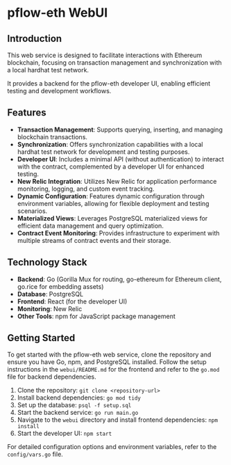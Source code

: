 # pflow-eth WebUI

## Introduction

This web service is designed to facilitate interactions with Ethereum blockchain,
focusing on transaction management and synchronization with a local hardhat test network.

It provides a backend for the pflow-eth developer UI, enabling efficient testing and development workflows.

## Features

- **Transaction Management**: Supports querying, inserting, and managing blockchain transactions.
- **Synchronization**: Offers synchronization capabilities with a local hardhat test network for development and testing
  purposes.
- **Developer UI**: Includes a minimal API (without authentication) to interact with the contract, complemented by a
  developer UI for enhanced testing.
- **New Relic Integration**: Utilizes New Relic for application performance monitoring, logging, and custom event
  tracking.
- **Dynamic Configuration**: Features dynamic configuration through environment variables, allowing for flexible
  deployment and testing scenarios.
- **Materialized Views**: Leverages PostgreSQL materialized views for efficient data management and query optimization.
- **Contract Event Monitoring**: Provides infrastructure to experiment with multiple streams of contract events and
  their storage.

## Technology Stack

- **Backend**: Go (Gorilla Mux for routing, go-ethereum for Ethereum client, go.rice for embedding assets)
- **Database**: PostgreSQL
- **Frontend**: React (for the developer UI)
- **Monitoring**: New Relic
- **Other Tools**: npm for JavaScript package management

## Getting Started

To get started with the pflow-eth web service, clone the repository and ensure you have Go, npm, and PostgreSQL
installed. Follow the setup instructions in the `webui/README.md` for the frontend and refer to the `go.mod` file for
backend dependencies.

1. Clone the repository: `git clone <repository-url>`
2. Install backend dependencies: `go mod tidy`
3. Set up the database: `psql -f setup.sql`
4. Start the backend service: `go run main.go`
5. Navigate to the `webui` directory and install frontend dependencies: `npm install`
6. Start the developer UI: `npm start`

For detailed configuration options and environment variables, refer to the `config/vars.go` file.